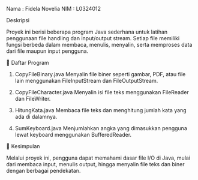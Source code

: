 Nama : Fidela Novelia
NIM  : L0324012

Deskripsi

Proyek ini berisi beberapa program Java sederhana untuk latihan penggunaan file handling dan input/output stream.
Setiap file memiliki fungsi berbeda dalam membaca, menulis, menyalin, serta memproses data dari file maupun input pengguna.

📂 Daftar Program
1. CopyFileBinary.java
Menyalin file biner seperti gambar, PDF, atau file lain menggunakan FileInputStream dan FileOutputStream.

2. CopyFileCharacter.java
Menyalin isi file teks menggunakan FileReader dan FileWriter.

3. HitungKata.java
Membaca file teks dan menghitung jumlah kata yang ada di dalamnya.

4. SumKeyboard.java
Menjumlahkan angka yang dimasukkan pengguna lewat keyboard menggunakan BufferedReader.

🧠 Kesimpulan

Melalui proyek ini, pengguna dapat memahami dasar file I/O di Java, mulai dari membaca input, menulis output, hingga menyalin file teks dan biner dengan berbagai pendekatan.
